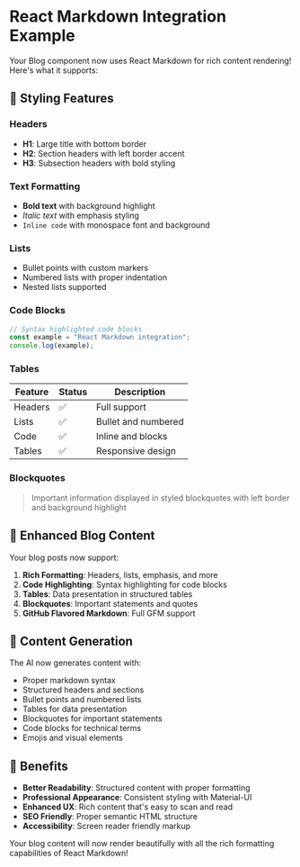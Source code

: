 # React Markdown Integration Example

Your Blog component now uses React Markdown for rich content rendering! Here's what it supports:

## 🎨 Styling Features

### Headers
- **H1**: Large title with bottom border
- **H2**: Section headers with left border accent
- **H3**: Subsection headers with bold styling

### Text Formatting
- **Bold text** with background highlight
- *Italic text* with emphasis styling
- `Inline code` with monospace font and background

### Lists
- Bullet points with custom markers
- Numbered lists with proper indentation
- Nested lists supported

### Code Blocks
```javascript
// Syntax highlighted code blocks
const example = "React Markdown integration";
console.log(example);
```

### Tables
| Feature | Status | Description |
|---------|--------|-------------|
| Headers | ✅ | Full support |
| Lists | ✅ | Bullet and numbered |
| Code | ✅ | Inline and blocks |
| Tables | ✅ | Responsive design |

### Blockquotes
> Important information displayed in styled blockquotes
> with left border and background highlight

## 🚀 Enhanced Blog Content

Your blog posts now support:

1. **Rich Formatting**: Headers, lists, emphasis, and more
2. **Code Highlighting**: Syntax highlighting for code blocks
3. **Tables**: Data presentation in structured tables
4. **Blockquotes**: Important statements and quotes
5. **GitHub Flavored Markdown**: Full GFM support

## 📝 Content Generation

The AI now generates content with:
- Proper markdown syntax
- Structured headers and sections
- Bullet points and numbered lists
- Tables for data presentation
- Blockquotes for important statements
- Code blocks for technical terms
- Emojis and visual elements

## 🎯 Benefits

- **Better Readability**: Structured content with proper formatting
- **Professional Appearance**: Consistent styling with Material-UI
- **Enhanced UX**: Rich content that's easy to scan and read
- **SEO Friendly**: Proper semantic HTML structure
- **Accessibility**: Screen reader friendly markup

Your blog content will now render beautifully with all the rich formatting capabilities of React Markdown!
